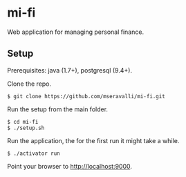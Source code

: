 # mi-fi
Web application for managing personal finance.

## Setup
Prerequisites: java (1.7+), postgresql (9.4+).

Clone the repo.
```
$ git clone https://github.com/mseravalli/mi-fi.git
```

Run the setup from the main folder.
```
$ cd mi-fi
$ ./setup.sh
```

Run the application, the for the first run it might take a while.
```
$ ./activator run
```

Point your browser to [http://localhost:9000](http://localhost:9000).
